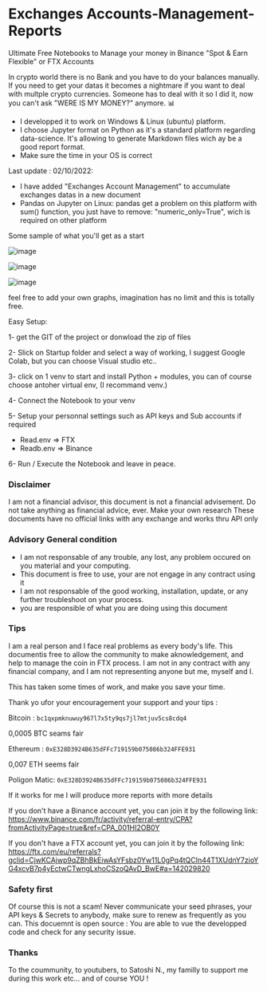 # Exchanges Accounts-Management-Reports

Ultimate Free Notebooks to Manage your money in Binance "Spot & Earn Flexible" or FTX Accounts

In crypto world there is no Bank and you have to do your balances manually. If you need to get your datas it becomes a nightmare if you want to deal with multple crypto currencies.
Someone has to deal with it so I did it, now you can't ask "WERE IS MY MONEY?" anymore. 📊

* I developped it to work on Windows & Linux (ubuntu) platform.
* I choose Jupyter format on Python as it's a standard platform regarding data-science. It's allowing to generate Markdown files wich ay be a good report format.
* Make sure the time in your OS is correct

Last update : 
  02/10/2022:
  - I have added "Exchanges Account Management" to accumulate exchanges datas in a new document
  - Pandas on Jupyter on Linux: pandas get a problem on this platform with sum() function, you just have to remove: "numeric_only=True", wich is  required on other platform

Some sample of what you'll get as a start

![image](https://user-images.githubusercontent.com/114638574/193233780-6d56cd32-7b55-4b0c-82fa-0126ff3bfe70.png)


![image](https://user-images.githubusercontent.com/114638574/193233145-dc2934d7-03db-44de-a20d-e084bd145b90.png)


![image](https://user-images.githubusercontent.com/114638574/193233515-7559e4b4-f5cc-4844-9e1d-432a28647593.png)

feel free to add your own graphs, imagination has no limit and this is totally free.


Easy Setup:

1- get the GIT of the project or donwload the zip of files

2- Slick on Startup folder and select a way of working, I suggest Google Colab, but you can choose Visual studio etc..

3- click on 1 venv to start and install Python + modules, you can of course choose antoher virtual env, (I recommand venv.)

4- Connect the Notebook to your venv

5- Setup your personnal settings such as API keys and Sub accounts if required
  - Read.env => FTX
  - Readb.env => Binance

6- Run / Execute the Notebook and leave in peace.


### Disclaimer
I am not a financial advisor, this document is not a financial advisement. 
Do not take anything as financial advice, ever.
Make your own research
These documents have no official links with any exchange and works thru API only

### Advisory General condition
- I am not responsable of any trouble, any lost, any problem occured on you material and your computing.
- This document is free to use, your are not engage in any contract using it
- I am not responsable of the good working, installation, update, or any further troubleshoot on your process.
- you are responsible of what you are doing using this document

### Tips
I am a real person and I face real problems as every body's life.
This documentis free to allow the community to make aknowledgement, and help to manage the coin in FTX process.
I am not in any contract with any financial company, and I am not representing anyone but me, myself and I.

This has taken some times of work, and make you save your time. 

Thank yo ufor your encouragement your support and your tips :

Bitcoin : 
`bc1qxpmknuwuy967l7x5ty9qs7jl7mtjuv5cs8cdq4`

0,0005 BTC seams fair

Ethereum :
`0xE328D3924B635dFFc719159b075086b324FFE931`

0,007 ETH seems fair

Poligon Matic:
`0xE328D3924B635dFFc719159b075086b324FFE931`

If it works for me I will produce more reports with more details

If you don't have a Binance account yet, you can join it by the following link:
https://www.binance.com/fr/activity/referral-entry/CPA?fromActivityPage=true&ref=CPA_001HI2OB0Y

If you don't have a FTX account yet, you can join it by the following link:
https://ftx.com/eu/referrals?gclid=CjwKCAjwp9qZBhBkEiwAsYFsbz0Yw11L0gPq4tQCIn44T1XUdnY7zioYG4xcvB7p4yEctwCTwngLxhoCSzoQAvD_BwE#a=142029820


### Safety first
Of course this is not a scam!
Never communicate your seed phrases, your API keys & Secrets to anybody, make sure to renew as frequently as you can.
This docuemnt is open source : You are able to vue the developped code and check for any security issue.

### Thanks
To the coummunity, to youtubers, to Satoshi N., my familly to support me during this work etc...
and of course YOU !
